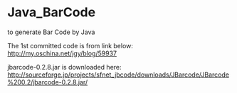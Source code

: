 Java_BarCode
============

to generate Bar Code by Java

The 1st committed code is from link below:
http://my.oschina.net/jgy/blog/59937

jbarcode-0.2.8.jar is downloaded here:
http://sourceforge.jp/projects/sfnet_jbcode/downloads/JBarcode/JBarcode%200.2/jbarcode-0.2.8.jar/
